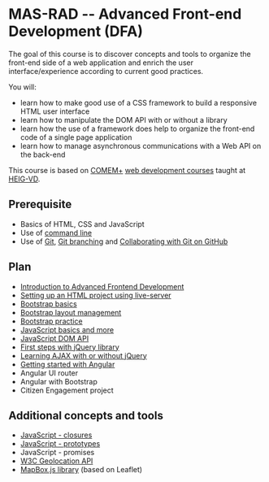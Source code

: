 # MAS-RAD -- Advanced Front-end Development (DFA)

The goal of this course is to discover concepts and tools to organize the front-end side of a web application and enrich the user interface/experience according to current good practices.

You will:

* learn how to make good use of a CSS framework to build a responsive HTML user interface
* learn how to manipulate the DOM API with or without a library
* learn how the use of a framework does help to organize the front-end code of a single page application
* learn how to manage asynchronous communications with a Web API on the back-end

This course is based on [COMEM+][comem] [web development courses][comem-webdev] taught at [HEIG-VD][heig].

## Prerequisite
* Basics of HTML, CSS and JavaScript
* Use of [command line][cli]
* Use of [Git][git], [Git branching][git-b] and [Collaborating with Git on GitHub][collab]

## Plan

* [Introduction to Advanced Frontend Development][dfa]
* [Setting up an HTML project using live-server][projset]
* [Bootstrap basics][bb]
* [Bootstrap layout management][blm]
* [Bootstrap practice][bex]
* [JavaScript basics and more][js-bas]
* [JavaScript DOM API][js-dom]
* [First steps with jQuery library][jq-dom]
* [Learning AJAX with or without jQuery][js-ajax]
* [Getting started with Angular][ng]
* Angular UI router
* Angular with Bootstrap
* Citizen Engagement project

## Additional concepts and tools
* [JavaScript - closures][js-clos]
* [JavaScript - prototypes][js-prot]
* JavaScript - promises
* [W3C Geolocation API][geo-api]
* [MapBox.js library][mapbox] (based on Leaflet)


[comem]: http://www.heig-vd.ch/comem
[comem-webdev]: https://github.com/MediaComem/comem-webdev
[heig]: http://www.heig-vd.ch
[cli]: https://mediacomem.github.io/comem-webdev-docs/2017/subjects/cli?home=MediaComem%2Fcomem-masrad-dfa%23readme
[git]: https://mediacomem.github.io/comem-webdev-docs/2017/subjects/git?home=MediaComem%2Fcomem-masrad-dfa%23readme
[git-b]: https://mediacomem.github.io/comem-webdev-docs/2017/subjects/git-branching?home=MediaComem%2Fcomem-masrad-dfa%23readme
[collab]: https://mediacomem.github.io/comem-webdev-docs/2017/subjects/git-collaborating?home=MediaComem%2Fcomem-masrad-dfa%23readme
[dfa]: https://mediacomem.github.io/comem-webdev-docs/2017/subjects/masrad-intro?home=MediaComem%2Fcomem-masrad-dfa%23readme
[projset]: https://mediacomem.github.io/comem-webdev-docs/2017/subjects/masrad-project-setup?home=MediaComem%2Fcomem-masrad-dfa%23readme
[bb]: https://mediacomem.github.io/comem-webdev-docs/2017/subjects/bootstrap?home=MediaComem%2Fcomem-masrad-dfa%23readme
[blm]: https://mediacomem.github.io/comem-webdev-docs/2017/subjects/bootstrap-layout-management?home=MediaComem%2Fcomem-masrad-dfa%23readme
[bex]: https://mediacomem.github.io/comem-webdev-docs/2017/subjects/masrad-bootstrap-practice?home=MediaComem%2Fcomem-masrad-dfa%23readme
[js-bas]: https://mediacomem.github.io/comem-webdev-docs/2017/subjects/js?home=MediaComem%2Fcomem-masrad-dfa%23readme
[js-dom]: https://mediacomem.github.io/comem-webdev-docs/2017/subjects/js-dom?home=MediaComem%2Fcomem-masrad-dfa%23readme
[js-ajax]: https://mediacomem.github.io/comem-webdev-docs/2017/subjects/js-ajax?home=MediaComem%2Fcomem-masrad-dfa%23readme
[jq-dom]: https://mediacomem.github.io/comem-webdev-docs/2017/subjects/jquery-dom?home=MediaComem%2Fcomem-masrad-dfa%23readme
[ng]: https://mediacomem.github.io/comem-webdev-docs/2017/subjects/angular?home=MediaComem%2Fcomem-masrad-dfa%23readme
[js-clos]: https://mediacomem.github.io/comem-webdev-docs/2017/subjects/js-closures?home=MediaComem%2Fcomem-masrad-dfa%23readme
[js-prot]: https://mediacomem.github.io/comem-webdev-docs/2017/subjects/js-prototypes?home=MediaComem%2Fcomem-masrad-dfa%23readme
[geo-api]: https://www.w3.org/TR/geolocation-API/
[mapbox]: https://www.mapbox.com/mapbox.js/api/v3.0.1/
